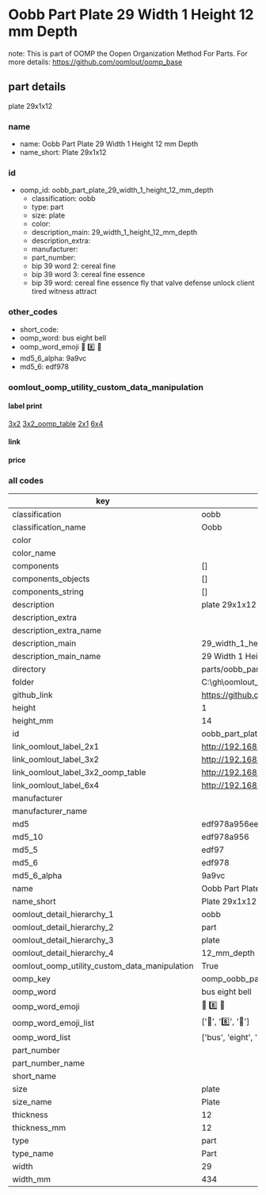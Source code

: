 # Oobb Part Plate 29 Width 1 Height 12 mm Depth  

note: This is part of OOMP the Oopen Organization Method For Parts. For more details: https://github.com/oomlout/oomp_base

##  part details
  



plate 29x1x12



### name
* name: Oobb Part Plate 29 Width 1 Height 12 mm Depth
* name_short: Plate 29x1x12 
### id
* oomp_id: oobb_part_plate_29_width_1_height_12_mm_depth
  * classification: oobb
  * type: part
  * size: plate
  * color: 
  * description_main: 29_width_1_height_12_mm_depth
  * description_extra: 
  * manufacturer: 
  * part_number: 
  * bip 39 word 2: cereal fine
  * bip 39 word 3: cereal fine essence
  * bip 39 word: cereal fine essence fly that valve defense unlock client tired witness attract

### other_codes
* short_code: 
* oomp_word: bus eight bell
* oomp_word_emoji :bus: :eight: :bell:
* md5_6_alpha: 9a9vc
* md5_6: edf978






### oomlout_oomp_utility_custom_data_manipulation
#### label print
[3x2](http://192.168.1.245:1112/?label=oomp%209a9vc)
[3x2_oomp_table](http://192.168.1.108:1112/?label=oomp%209a9vc)
[2x1](http://192.168.1.242:1112/?label=oomp%209a9vc)
[6x4](http://192.168.1.55:1112/?label=oomp%209a9vc)    

#### link

                              

#### price







### all codes 
| key | value |  
| --- | --- |  
| classification | oobb |  
| classification_name | Oobb |  
| color |  |  
| color_name |  |  
| components | [] |  
| components_objects | [] |  
| components_string | [] |  
| description | plate 29x1x12 |  
| description_extra |  |  
| description_extra_name |  |  
| description_main | 29_width_1_height_12_mm_depth |  
| description_main_name | 29 Width 1 Height 12 mm Depth |  
| directory | parts/oobb_part_plate_29_width_1_height_12_mm_depth |  
| folder | C:\gh\oomlout_oobb_version_4_generated_parts\things\oobb_part_plate_29_width_1_height_12_mm_depth |  
| github_link | https://github.com/oomlout/oomlout_oomp_part_src/tree/main/parts/oobb_part_plate_29_width_1_height_12_mm_depth |  
| height | 1 |  
| height_mm | 14 |  
| id | oobb_part_plate_29_width_1_height_12_mm_depth |  
| link_oomlout_label_2x1 | http://192.168.1.242:1112/?label=oomp%209a9vc |  
| link_oomlout_label_3x2 | http://192.168.1.245:1112/?label=oomp%209a9vc |  
| link_oomlout_label_3x2_oomp_table | http://192.168.1.108:1112/?label=oomp%209a9vc |  
| link_oomlout_label_6x4 | http://192.168.1.55:1112/?label=oomp%209a9vc |  
| manufacturer |  |  
| manufacturer_name |  |  
| md5 | edf978a956ee072fc46ff59e9a95b12c |  
| md5_10 | edf978a956 |  
| md5_5 | edf97 |  
| md5_6 | edf978 |  
| md5_6_alpha | 9a9vc |  
| name | Oobb Part Plate 29 Width 1 Height 12 mm Depth |  
| name_short | Plate 29x1x12  |  
| oomlout_detail_hierarchy_1 | oobb |  
| oomlout_detail_hierarchy_2 | part |  
| oomlout_detail_hierarchy_3 | plate |  
| oomlout_detail_hierarchy_4 | 12_mm_depth |  
| oomlout_oomp_utility_custom_data_manipulation | True |  
| oomp_key | oomp_oobb_part_plate_29_width_1_height_12_mm_depth |  
| oomp_word | bus eight bell |  
| oomp_word_emoji | :bus: :eight: :bell: |  
| oomp_word_emoji_list | [':bus:', ':eight:', ':bell:'] |  
| oomp_word_list | ['bus', 'eight', 'bell'] |  
| part_number |  |  
| part_number_name |  |  
| short_name |  |  
| size | plate |  
| size_name | Plate |  
| thickness | 12 |  
| thickness_mm | 12 |  
| type | part |  
| type_name | Part |  
| width | 29 |  
| width_mm | 434 |  
